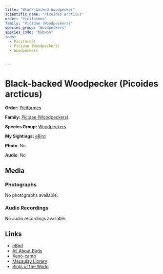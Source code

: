 ```yaml
---
title: "Black-backed Woodpecker"
scientific_name: "Picoides arcticus"
order: "Piciformes"
family: "Picidae (Woodpeckers)"
species_group: "Woodpeckers"
species_code: "bkbwoo"
tags: 
  - Piciformes
  - Picidae (Woodpeckers)
  - Woodpeckers
  
  
---
```


# Black-backed Woodpecker (Picoides arcticus)

**Order:** [Piciformes](/tags/piciformes)

**Family:** [Picidae (Woodpeckers)](/tags/picidae-woodpeckers)

**Species Group:** [Woodpeckers](/tags/woodpeckers)

**My Sightings:** [eBird](https://ebird.org/lifelist?r=world&time=life&spp=bkbwoo)

**Photo**: No 

**Audio**: No

## Media
### Photographs
No photographs available.

### Audio Recordings
No audio recordings available.

## Links
* [eBird](https://ebird.org/species/bkbwoo) 
* [All About Birds](https://www.allaboutbirds.org/guide/bkbwoo) 
* [Xeno-canto](https://www.xeno-canto.org/species/picoides-arcticus) 
* [Macaulay Library](https://search.macaulaylibrary.org/catalog?taxonCode=bkbwoo&sort=rating_rank_desc)
* [Birds of the World](https://birdsoftheworld.org/bow/species/bkbwoo)
